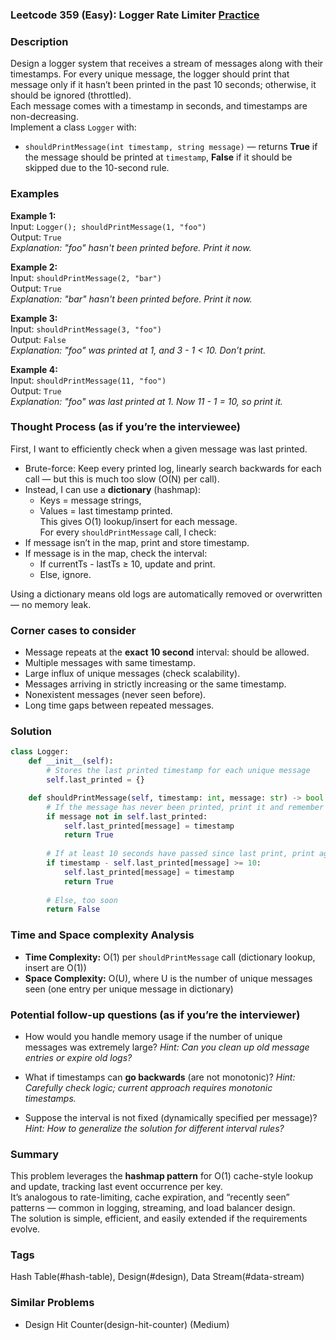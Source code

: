 ### Leetcode 359 (Easy): Logger Rate Limiter [Practice](https://leetcode.com/problems/logger-rate-limiter)

### Description  
Design a logger system that receives a stream of messages along with their timestamps. For every unique message, the logger should print that message only if it hasn’t been printed in the past 10 seconds; otherwise, it should be ignored (throttled).  
Each message comes with a timestamp in seconds, and timestamps are non-decreasing.  
Implement a class `Logger` with:
- `shouldPrintMessage(int timestamp, string message)` — returns **True** if the message should be printed at `timestamp`, **False** if it should be skipped due to the 10-second rule.

### Examples  

**Example 1:**  
Input: `Logger(); shouldPrintMessage(1, "foo")`  
Output: `True`  
*Explanation: "foo" hasn't been printed before. Print it now.*

**Example 2:**  
Input: `shouldPrintMessage(2, "bar")`  
Output: `True`  
*Explanation: "bar" hasn't been printed before. Print it now.*

**Example 3:**  
Input: `shouldPrintMessage(3, "foo")`  
Output: `False`  
*Explanation: "foo" was printed at 1, and 3 - 1 < 10. Don’t print.*

**Example 4:**  
Input: `shouldPrintMessage(11, "foo")`  
Output: `True`  
*Explanation: "foo" was last printed at 1. Now 11 - 1 = 10, so print it.*

### Thought Process (as if you’re the interviewee)  
First, I want to efficiently check when a given message was last printed.  
- Brute-force: Keep every printed log, linearly search backwards for each call — but this is much too slow (O(N) per call).
- Instead, I can use a **dictionary** (hashmap):  
  - Keys = message strings,  
  - Values = last timestamp printed.  
This gives O(1) lookup/insert for each message.  
For every `shouldPrintMessage` call, I check:
- If message isn’t in the map, print and store timestamp.
- If message is in the map, check the interval:
  - If currentTs - lastTs ≥ 10, update and print.
  - Else, ignore.

Using a dictionary means old logs are automatically removed or overwritten — no memory leak.

### Corner cases to consider  
- Message repeats at the **exact 10 second** interval: should be allowed.
- Multiple messages with same timestamp.
- Large influx of unique messages (check scalability).
- Messages arriving in strictly increasing or the same timestamp.
- Nonexistent messages (never seen before).
- Long time gaps between repeated messages.

### Solution

```python
class Logger:
    def __init__(self):
        # Stores the last printed timestamp for each unique message
        self.last_printed = {}

    def shouldPrintMessage(self, timestamp: int, message: str) -> bool:
        # If the message has never been printed, print it and remember timestamp
        if message not in self.last_printed:
            self.last_printed[message] = timestamp
            return True
        
        # If at least 10 seconds have passed since last print, print again
        if timestamp - self.last_printed[message] >= 10:
            self.last_printed[message] = timestamp
            return True
        
        # Else, too soon
        return False
```

### Time and Space complexity Analysis  

- **Time Complexity:** O(1) per `shouldPrintMessage` call (dictionary lookup, insert are O(1))
- **Space Complexity:** O(U), where U is the number of unique messages seen (one entry per unique message in dictionary)

### Potential follow-up questions (as if you’re the interviewer)  

- How would you handle memory usage if the number of unique messages was extremely large?
  *Hint: Can you clean up old message entries or expire old logs?*

- What if timestamps can **go backwards** (are not monotonic)?
  *Hint: Carefully check logic; current approach requires monotonic timestamps.*

- Suppose the interval is not fixed (dynamically specified per message)?
  *Hint: How to generalize the solution for different interval rules?*

### Summary
This problem leverages the **hashmap pattern** for O(1) cache-style lookup and update, tracking last event occurrence per key.  
It’s analogous to rate-limiting, cache expiration, and “recently seen” patterns — common in logging, streaming, and load balancer design.  
The solution is simple, efficient, and easily extended if the requirements evolve.

### Tags
Hash Table(#hash-table), Design(#design), Data Stream(#data-stream)

### Similar Problems
- Design Hit Counter(design-hit-counter) (Medium)